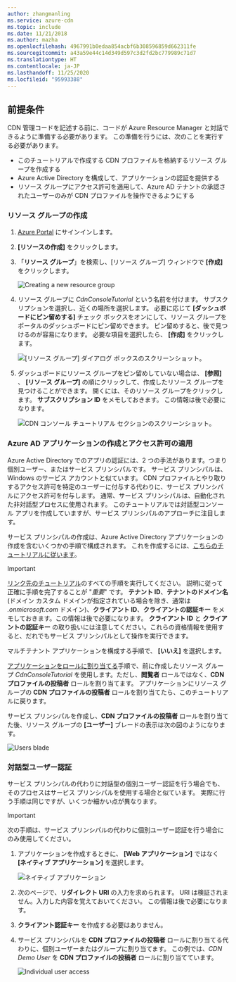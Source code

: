 ```yaml
---
author: zhangmanling
ms.service: azure-cdn
ms.topic: include
ms.date: 11/21/2018
ms.author: mazha
ms.openlocfilehash: 4967991b0edaa854acbf6b308596859d662311fe
ms.sourcegitcommit: a43a59e44c14d349d597c3d2fd2bc779989c71d7
ms.translationtype: HT
ms.contentlocale: ja-JP
ms.lasthandoff: 11/25/2020
ms.locfileid: "95993388"
---
```

## <a name="prerequisites"></a>前提条件
CDN 管理コードを記述する前に、コードが Azure Resource Manager と対話できるように準備する必要があります。 この準備を行うには、次のことを実行する必要があります。

* このチュートリアルで作成する CDN プロファイルを格納するリソース グループを作成する
* Azure Active Directory を構成して、アプリケーションの認証を提供する
* リソース グループにアクセス許可を適用して、Azure AD テナントの承認されたユーザーのみが CDN プロファイルを操作できるようにする

### <a name="creating-the-resource-group"></a>リソース グループの作成
1. [Azure Portal](https://portal.azure.com) にサインインします。
2. **[リソースの作成]** をクリックします。
3. 「**リソース グループ**」を検索し、[リソース グループ] ウィンドウで **[作成]** をクリックします。

    ![Creating a new resource group](./media/cdn-app-dev-prep/cdn-new-rg-1-include.png)
3. リソース グループに *CdnConsoleTutorial* という名前を付けます。  サブスクリプションを選択し、近くの場所を選択します。  必要に応じて **[ダッシュボードにピン留めする]** チェック ボックスをオンにして、リソース グループをポータルのダッシュボードにピン留めできます。  ピン留めすると、後で見つけるのが容易になります。  必要な項目を選択したら、 **[作成]** をクリックします。

    ![[リソース グループ] ダイアログ ボックスのスクリーンショット。](./media/cdn-app-dev-prep/cdn-new-rg-2-include.png)
4. ダッシュボードにリソース グループをピン留めしていない場合は、 **[参照]** 、 **[リソース グループ]** の順にクリックして、作成したリソース グループを見つけることができます。  開くには、そのリソース グループをクリックします。  **サブスクリプション ID** をメモしておきます。 この情報は後で必要になります。

    ![CDN コンソール チュートリアル セクションのスクリーンショット。](./media/cdn-app-dev-prep/cdn-subscription-id-include.png)

### <a name="creating-the-azure-ad-application-and-applying-permissions"></a>Azure AD アプリケーションの作成とアクセス許可の適用
Azure Active Directory でのアプリの認証には、2 つの手法があります。つまり個別ユーザー、またはサービス プリンシパルです。 サービス プリンシパルは、Windows のサービス アカウントと似ています。  CDN プロファイルとやり取りするアクセス許可を特定のユーザーに付与する代わりに、サービス プリンシパルにアクセス許可を付与します。  通常、サービス プリンシパルは、自動化された非対話型プロセスに使用されます。  このチュートリアルでは対話型コンソール アプリを作成していますが、サービス プリンシパルのアプローチに注目します。

サービス プリンシパルの作成は、Azure Active Directory アプリケーションの作成を含むいくつかの手順で構成されます。  これを作成するには、[こちらのチュートリアルに従います](../articles/active-directory/develop/howto-create-service-principal-portal.md)。

> [!IMPORTANT]
> [リンク先のチュートリアル](../articles/active-directory/develop/howto-create-service-principal-portal.md)のすべての手順を実行してください。  説明に従って正確に手順を完了することが "*重要*" です。  **テナント ID**、**テナントのドメイン名** (ドメイン カスタム ドメインが指定されている場合を除き、通常は *.onmicrosoft.com* ドメイン)、**クライアント ID**、**クライアントの認証キー** をメモしておきます。この情報は後で必要になります。  **クライアント ID** と **クライアントの認証キー** の取り扱いには注意してください。これらの資格情報を使用すると、だれでもサービス プリンシパルとして操作を実行できます。
>
> マルチテナント アプリケーションを構成する手順で、 **[いいえ]** を選択します。
>
> [アプリケーションをロールに割り当てる](../articles/active-directory/develop/howto-create-service-principal-portal.md#assign-a-role-to-the-application)手順で、前に作成したリソース グループ *CdnConsoleTutorial* を使用します。ただし、**閲覧者** ロールではなく、**CDN プロファイルの投稿者** ロールを割り当てます。  アプリケーションにリソース グループの **CDN プロファイルの投稿者** ロールを割り当てたら、このチュートリアルに戻ります。 
>
>

サービス プリンシパルを作成し、**CDN プロファイルの投稿者** ロールを割り当てた後、リソース グループの **[ユーザー]** ブレードの表示は次の図のようになります。

![Users blade](./media/cdn-app-dev-prep/cdn-service-principal-include.png)

### <a name="interactive-user-authentication"></a>対話型ユーザー認証
サービス プリンシパルの代わりに対話型の個別ユーザー認証を行う場合でも、そのプロセスはサービス プリンシパルを使用する場合と似ています。  実際に行う手順は同じですが、いくつか細かい点が異なります。

> [!IMPORTANT]
> 次の手順は、サービス プリンシパルの代わりに個別ユーザー認証を行う場合にのみ使用してください。
>
>

1. アプリケーションを作成するときに、 **[Web アプリケーション]** ではなく **[ネイティブ アプリケーション]** を選択します。

    ![ネイティブ アプリケーション](./media/cdn-app-dev-prep/cdn-native-application-include.png)
2. 次のページで、**リダイレクト URI** の入力を求められます。  URI は検証されません。入力した内容を覚えておいてください。 この情報は後で必要になります。
3. **クライアント認証キー** を作成する必要はありません。
4. サービス プリンシパルを **CDN プロファイルの投稿者** ロールに割り当てる代わりに、個別ユーザーまたはグループに割り当てます。  この例では、*CDN Demo User* を **CDN プロファイルの投稿者** ロールに割り当てています。  

    ![Individual user access](./media/cdn-app-dev-prep/cdn-aad-user-include.png)
